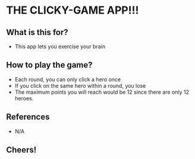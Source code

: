 # THE CLICKY-GAME APP!!!

## What is this for?
* This app lets you exercise your brain

## How to play the game?
* Each round, you can only click a hero once
* If you click on the same hero within a round, you lose
* The maximum points you will reach would be 12 since there are only 12 heroes.

## References
* N/A

## Cheers!